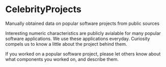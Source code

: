 # CelebrityProjects
Manually obtained data on popular software projects from public sources

Interesting numeric characteristics are publicly avialable for many popular software applications.  We use these applications everyday.  Curiosity compels us to know a little about the project behind them.

If you worked on a popular software project, please let others know about what components you worked on, and describe them.

